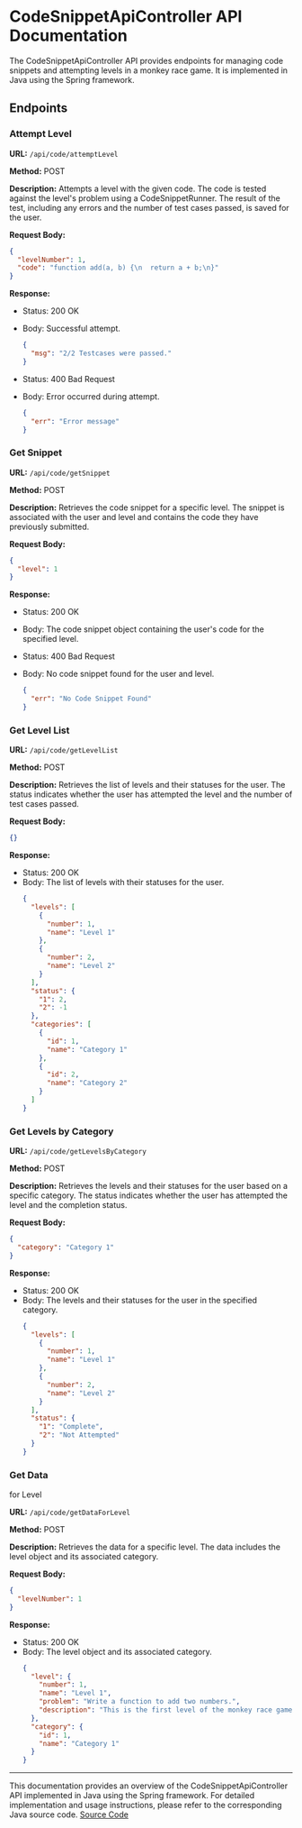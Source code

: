 # CodeSnippetApiController API Documentation

The CodeSnippetApiController API provides endpoints for managing code snippets and attempting levels in a monkey race game. It is implemented in Java using the Spring framework.

## Endpoints

### Attempt Level

**URL:** `/api/code/attemptLevel`

**Method:** POST

**Description:** Attempts a level with the given code. The code is tested against the level's problem using a CodeSnippetRunner. The result of the test, including any errors and the number of test cases passed, is saved for the user.

**Request Body:**
```json
{
  "levelNumber": 1,
  "code": "function add(a, b) {\n  return a + b;\n}"
}
```

**Response:**
- Status: 200 OK
- Body: Successful attempt.
  ```json
  {
    "msg": "2/2 Testcases were passed."
  }
  ```

- Status: 400 Bad Request
- Body: Error occurred during attempt.
  ```json
  {
    "err": "Error message"
  }
  ```

### Get Snippet

**URL:** `/api/code/getSnippet`

**Method:** POST

**Description:** Retrieves the code snippet for a specific level. The snippet is associated with the user and level and contains the code they have previously submitted.

**Request Body:**
```json
{
  "level": 1
}
```

**Response:**
- Status: 200 OK
- Body: The code snippet object containing the user's code for the specified level.

- Status: 400 Bad Request
- Body: No code snippet found for the user and level.
  ```json
  {
    "err": "No Code Snippet Found"
  }
  ```

### Get Level List

**URL:** `/api/code/getLevelList`

**Method:** POST

**Description:** Retrieves the list of levels and their statuses for the user. The status indicates whether the user has attempted the level and the number of test cases passed.

**Request Body:**
```json
{}
```

**Response:**
- Status: 200 OK
- Body: The list of levels with their statuses for the user.
  ```json
  {
    "levels": [
      {
        "number": 1,
        "name": "Level 1"
      },
      {
        "number": 2,
        "name": "Level 2"
      }
    ],
    "status": {
      "1": 2,
      "2": -1
    },
    "categories": [
      {
        "id": 1,
        "name": "Category 1"
      },
      {
        "id": 2,
        "name": "Category 2"
      }
    ]
  }
  ```

### Get Levels by Category

**URL:** `/api/code/getLevelsByCategory`

**Method:** POST

**Description:** Retrieves the levels and their statuses for the user based on a specific category. The status indicates whether the user has attempted the level and the completion status.

**Request Body:**
```json
{
  "category": "Category 1"
}
```

**Response:**
- Status: 200 OK
- Body: The levels and their statuses for the user in the specified category.
  ```json
  {
    "levels": [
      {
        "number": 1,
        "name": "Level 1"
      },
      {
        "number": 2,
        "name": "Level 2"
      }
    ],
    "status": {
      "1": "Complete",
      "2": "Not Attempted"
    }
  }
  ```

### Get Data

 for Level

**URL:** `/api/code/getDataForLevel`

**Method:** POST

**Description:** Retrieves the data for a specific level. The data includes the level object and its associated category.

**Request Body:**
```json
{
  "levelNumber": 1
}
```

**Response:**
- Status: 200 OK
- Body: The level object and its associated category.
  ```json
  {
    "level": {
      "number": 1,
      "name": "Level 1",
      "problem": "Write a function to add two numbers.",
      "description": "This is the first level of the monkey race game."
    },
    "category": {
      "id": 1,
      "name": "Category 1"
    }
  }
  ```

---

This documentation provides an overview of the CodeSnippetApiController API implemented in Java using the Spring framework. For detailed implementation and usage instructions, please refer to the corresponding Java source code.
[Source Code](https://github.com/supermengman/monkeybackendrepo/blob/main/src/main/java/com/nighthawk/spring_portfolio/mvc/monkeyrace/CodeSnippetApiController.java)
